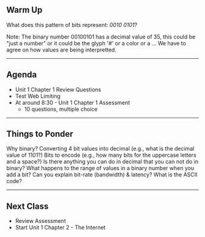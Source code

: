 ## Warm Up

What does this pattern of bits represent: *0010 0101*?

Note: The binary number 00100101 has a decimal value of 35, this could be "just a number" or it could be the glyph '#' or a color or a ... We have to agree on how values are being interpretted.

---

## Agenda

* Unit 1 Chapter 1 Review Questions
* Test Web Limiting
* At around 8:30 - Unit 1 Chapter 1 Assessment
  - 10 questions, multiple choice
  
---

## Things to Ponder

Why binary?
Converting 4 bit values into decimal (e.g., what is the decimal value of 1101?)
Bits to encode (e.g., how many bits for the uppercase letters and a space?)
Is there anything you can do in decimal that you can not do in binary?
What happens to the range of values in a binary number when you add a bit?
Can you explain bit-rate (bandwidth) & latency?
What is the ASCII code?

---
  
## Next Class

* Review Assessment
* Start Unit 1 Chapter 2 - The Internet
